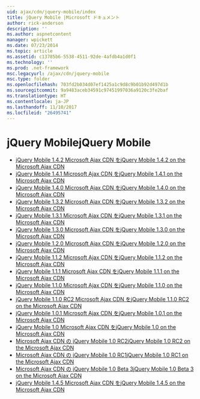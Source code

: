 ```yaml
---
uid: ajax/cdn/jquery-mobile/index
title: jQuery Mobile |Microsoft ドキュメント
author: rick-anderson
description: ''
ms.author: aspnetcontent
manager: wpickett
ms.date: 07/23/2014
ms.topic: article
ms.assetid: c13785b6-5538-4511-92de-4afdb4a1d0f1
ms.technology: ''
ms.prod: .net-framework
msc.legacyurl: /ajax/cdn/jquery-mobile
msc.type: folder
ms.openlocfilehash: 703fd2b034d07ef1425a1c9d8c9b01b92d497d1b
ms.sourcegitcommit: 9a9483aceb34591c97451997036a9120c3fe2baf
ms.translationtype: HT
ms.contentlocale: ja-JP
ms.lasthandoff: 11/10/2017
ms.locfileid: "26495741"
---
```

<a name="jquery-mobile"></a><span data-ttu-id="53781-102">jQuery Mobile</span><span class="sxs-lookup"><span data-stu-id="53781-102">jQuery Mobile</span></span>
====================
- [<span data-ttu-id="53781-103">jQuery Mobile 1.4.2 Microsoft Ajax CDN を</span><span class="sxs-lookup"><span data-stu-id="53781-103">jQuery Mobile 1.4.2 on the Microsoft Ajax CDN</span></span>](cdnjquerymobile142.md)
- [<span data-ttu-id="53781-104">jQuery Mobile 1.4.1 Microsoft Ajax CDN を</span><span class="sxs-lookup"><span data-stu-id="53781-104">jQuery Mobile 1.4.1 on the Microsoft Ajax CDN</span></span>](cdnjquerymobile141.md)
- [<span data-ttu-id="53781-105">jQuery Mobile 1.4.0 Microsoft Ajax CDN を</span><span class="sxs-lookup"><span data-stu-id="53781-105">jQuery Mobile 1.4.0 on the Microsoft Ajax CDN</span></span>](cdnjquerymobile140.md)
- [<span data-ttu-id="53781-106">jQuery Mobile 1.3.2 Microsoft Ajax CDN を</span><span class="sxs-lookup"><span data-stu-id="53781-106">jQuery Mobile 1.3.2 on the Microsoft Ajax CDN</span></span>](cdnjquerymobile132.md)
- [<span data-ttu-id="53781-107">jQuery Mobile 1.3.1 Microsoft Ajax CDN を</span><span class="sxs-lookup"><span data-stu-id="53781-107">jQuery Mobile 1.3.1 on the Microsoft Ajax CDN</span></span>](cdnjquerymobile131.md)
- [<span data-ttu-id="53781-108">jQuery Mobile 1.3.0 Microsoft Ajax CDN を</span><span class="sxs-lookup"><span data-stu-id="53781-108">jQuery Mobile 1.3.0 on the Microsoft Ajax CDN</span></span>](cdnjquerymobile130.md)
- [<span data-ttu-id="53781-109">jQuery Mobile 1.2.0 Microsoft Ajax CDN を</span><span class="sxs-lookup"><span data-stu-id="53781-109">jQuery Mobile 1.2.0 on the Microsoft Ajax CDN</span></span>](cdnjquerymobile120.md)
- [<span data-ttu-id="53781-110">jQuery Mobile 1.1.2 Microsoft Ajax CDN を</span><span class="sxs-lookup"><span data-stu-id="53781-110">jQuery Mobile 1.1.2 on the Microsoft Ajax CDN</span></span>](cdnjquerymobile112.md)
- [<span data-ttu-id="53781-111">jQuery Mobile 1.1.1 Microsoft Ajax CDN を</span><span class="sxs-lookup"><span data-stu-id="53781-111">jQuery Mobile 1.1.1 on the Microsoft Ajax CDN</span></span>](cdnjquerymobile111.md)
- [<span data-ttu-id="53781-112">jQuery Mobile 1.1.0 Microsoft Ajax CDN を</span><span class="sxs-lookup"><span data-stu-id="53781-112">jQuery Mobile 1.1.0 on the Microsoft Ajax CDN</span></span>](cdnjquerymobile110.md)
- [<span data-ttu-id="53781-113">jQuery Mobile 1.1.0 RC2 Microsoft Ajax CDN を</span><span class="sxs-lookup"><span data-stu-id="53781-113">jQuery Mobile 1.1.0 RC2 on the Microsoft Ajax CDN</span></span>](cdnjquerymobile110rc2.md)
- [<span data-ttu-id="53781-114">jQuery Mobile 1.0.1 Microsoft Ajax CDN を</span><span class="sxs-lookup"><span data-stu-id="53781-114">jQuery Mobile 1.0.1 on the Microsoft Ajax CDN</span></span>](cdnjquerymobile101.md)
- [<span data-ttu-id="53781-115">jQuery Mobile 1.0 Microsoft Ajax CDN を</span><span class="sxs-lookup"><span data-stu-id="53781-115">jQuery Mobile 1.0 on the Microsoft Ajax CDN</span></span>](cdnjquerymobile10.md)
- [<span data-ttu-id="53781-116">Microsoft Ajax CDN の jQuery Mobile 1.0 RC2</span><span class="sxs-lookup"><span data-stu-id="53781-116">jQuery Mobile 1.0 RC2 on the Microsoft Ajax CDN</span></span>](cdnjquerymobile10rc2.md)
- [<span data-ttu-id="53781-117">Microsoft Ajax CDN の jQuery Mobile 1.0 RC1</span><span class="sxs-lookup"><span data-stu-id="53781-117">jQuery Mobile 1.0 RC1 on the Microsoft Ajax CDN</span></span>](cdnjquerymobile10rc1.md)
- [<span data-ttu-id="53781-118">Microsoft Ajax CDN の jQuery Mobile 1.0 Beta 3</span><span class="sxs-lookup"><span data-stu-id="53781-118">jQuery Mobile 1.0 Beta 3 on the Microsoft Ajax CDN</span></span>](cdnjquerymobile10b3.md)
- [<span data-ttu-id="53781-119">jQuery Mobile 1.4.5 Microsoft Ajax CDN を</span><span class="sxs-lookup"><span data-stu-id="53781-119">jQuery Mobile 1.4.5 on the Microsoft Ajax CDN</span></span>](cdnjquerymobile145.md)
